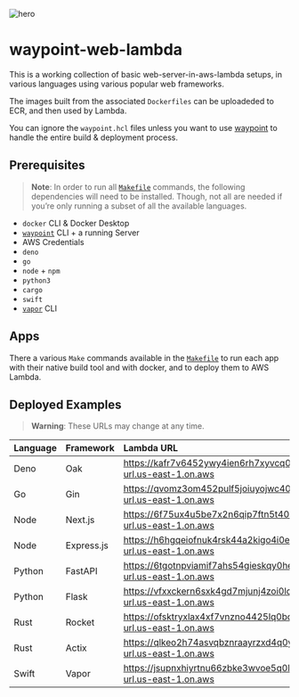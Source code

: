 ![hero](https://user-images.githubusercontent.com/26389321/168480028-c71d6450-261d-4880-986b-e8e209926563.png)

# waypoint-web-lambda

This is a working collection of basic web-server-in-aws-lambda setups, in various languages using various popular web frameworks.

The images built from the associated `Dockerfiles` can be uploadeded to ECR, and then used by Lambda.

You can ignore the `waypoint.hcl` files unless you want to use [waypoint](https://www.waypointproject.io/downloads)
to handle the entire build & deployment process.

## Prerequisites

> **Note**: In order to run all [`Makefile`] commands, the following dependencies
> will need to be installed. Though, not all are needed if you’re only running a
> subset of all the available languages.

[`Makefile`]: ./Makefile

- `docker` CLI & Docker Desktop
- [`waypoint`](https://www.waypointproject.io/downloads) CLI + a running Server
- AWS Credentials
- `deno`
- `go`
- `node` + `npm`
- `python3`
- `cargo`
- `swift`
- [`vapor`](https://docs.vapor.codes/install/macos/) CLI

## Apps

There a various `Make` commands available in the [`Makefile`] to
run each app with their native build tool and with docker, and to deploy them
to AWS Lambda.

## Deployed Examples

> **Warning**: These URLs may change at any time.

| Language | Framework  | Lambda URL                                                           |
| :------- | :--------- | :------------------------------------------------------------------- |
| Deno     | Oak        | https://kafr7v6452ywy4ien6rh7xyvcq0zpdsk.lambda-url.us-east-1.on.aws |
| Go       | Gin        | https://qvomz3om452pulf5joiuyojwc40ekond.lambda-url.us-east-1.on.aws |
| Node     | Next.js    | https://6f75ux4u5be7x2n6qip7ftn5t40mkhzh.lambda-url.us-east-1.on.aws |
| Node     | Express.js | https://h6hgqeiofnuk4rsk44a2kigo4i0ewjfn.lambda-url.us-east-1.on.aws |
| Python   | FastAPI    | https://6tgotnpviamif7ahs54gieskqy0hehao.lambda-url.us-east-1.on.aws |
| Python   | Flask      | https://vfxxckern6sxk4gd7mjunj4zoi0lcwwd.lambda-url.us-east-1.on.aws |
| Rust     | Rocket     | https://ofsktryxlax4xf7vnzno4425lq0bqsej.lambda-url.us-east-1.on.aws |
| Rust     | Actix      | https://qlkeo2h74asvqbznraayrzxd4q0yfgth.lambda-url.us-east-1.on.aws |
| Swift    | Vapor      | https://jsupnxhiyrtnu66zbke3wvoe5q0lywjo.lambda-url.us-east-1.on.aws |
